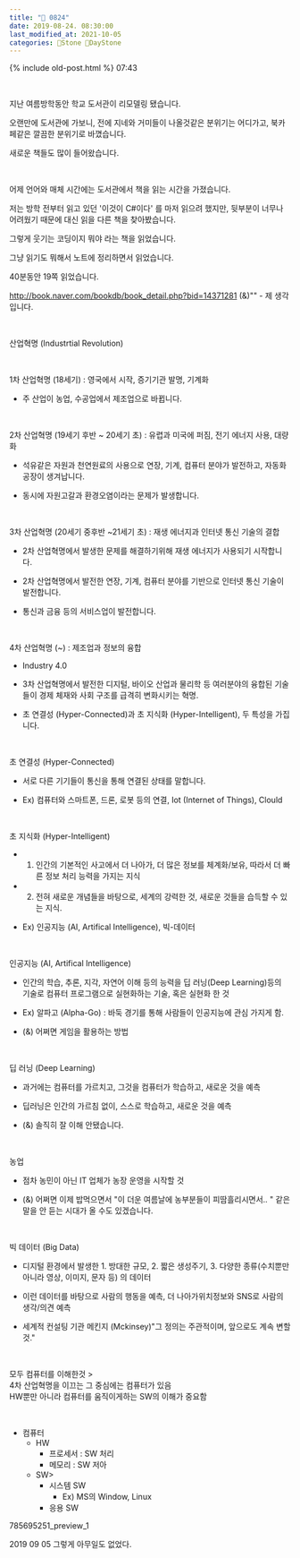 ```yaml
---
title: "🌱 0824"
date: 2019-08-24. 08:30:00
last_modified_at: 2021-10-05
categories: 🗿Stone 🌱DayStone
---
```

{% include old-post.html %}
07:43

​

지난 여름방학동안 학교 도서관이 리모델링 됐습니다.

오랜만에 도서관에 가보니, 전에 지네와 거미들이 나올것같은 분위기는 어디가고, 북카페같은 깔끔한 분위기로 바꼈습니다.

새로운 책들도 많이 들어왔습니다.

​

어제 언어와 매체 시간에는 도서관에서 책을 읽는 시간을 가졌습니다.

저는 방학 전부터 읽고 있던 '이것이 C#이다' 를 마저 읽으려 했지만, 뒷부분이 너무나 어려웠기 때문에 대신 읽을 다른 책을 찾아봤습니다.

그렇게 웃기는 코딩이지 뭐야 라는 책을 읽었습니다.

그냥 읽기도 뭐해서 노트에 정리하면서 읽었습니다.

40분동안 19쪽 읽었습니다.

 
http://book.naver.com/bookdb/book_detail.php?bid=14371281
(&)"" - 제 생각입니다.

​

산업혁명 (Industrtial Revolution)

​

1차 산업혁명 (18세기) : 영국에서 시작, 증기기관 발명, 기계화

- 주 산업이 농업, 수공업에서 제조업으로 바뀝니다.

​

2차 산업혁명 (19세기 후반 ~ 20세기 초) : 유렵과 미국에 퍼짐, 전기 에너지 사용, 대량화

- 석유같은 자원과 천연원료의 사용으로 연장, 기계, 컴퓨터 분야가 발전하고, 자동화 공장이 생겨납니다.

- 동시에 자원고갈과 환경오염이라는 문제가 발생합니다.

​

3차 산업혁명 (20세기 중후반 ~21세기 초) : 재생 에너지과 인터넷 통신 기술의 결합

- 2차 산업혁명에서 발생한 문제를 해결하기위해 재생 에너지가 사용되기 시작합니다.

- 2차 산업혁명에서 발전한 연장, 기계, 컴퓨터 분야를 기반으로 인터넷 통신 기술이 발전합니다.

- 통신과 금융 등의 서비스업이 발전합니다.

​

4차 산업혁명 (~) : 제조업과 정보의 융합

- Industry 4.0

- 3차 산업혁명에서 발전한 디지털, 바이오 산업과 물리학 등 여러분야의 융합된 기술들이 경제 체재와 사회 구조를 급격히 변화시키는 혁명.

- 초 연결성 (Hyper-Connected)과 초 지식화 (Hyper-Intelligent), 두 특성을 가집니다.

​

초 연결성 (Hyper-Connected)

- 서로 다른 기기들이 통신을 통해 연결된 상태를 말합니다.

- Ex) 컴퓨터와 스마트폰, 드론, 로봇 등의 연결, Iot (Internet of Things), Clould

​

초 지식화 (Hyper-Intelligent)

- 1. 인간의 기본적인 사고에서 더 나아가, 더 많은 정보를 체계화/보유, 따라서 더 빠른 정보 처리 능력을 가지는 지식

- 2. 전혀 새로운 개념들을 바탕으로, 세계의 강력한 것, 새로운 것들을 습득할 수 있는 지식.

- Ex) 인공지능 (AI, Artifical Intelligence), 빅-데이터

​

인공지능 (AI, Artifical Intelligence)

- 인간의 학습, 추론, 지각, 자연어 이해 등의 능력을 딥 러닝(Deep Learning)등의 기술로 컴퓨터 프로그램으로 실현화하는 기술, 혹은 실현화 한 것

- Ex) 알파고 (Alpha-Go) : 바둑 경기를 통해 사람들이 인공지능에 관심 가지게 함.

- (&) 어쩌면 게임을 활용하는 방법

​

딥 러닝 (Deep Learning)

- 과거에는 컴퓨터를 가르치고, 그것을 컴퓨터가 학습하고, 새로운 것을 예측

- 딥러닝은 인간의 가르침 없이, 스스로 학습하고, 새로운 것을 예측

- (&) 솔직히 잘 이해 안됐습니다.

​

농업

- 점차 농민이 아닌 IT 업체가 농장 운영을 시작할 것

- (&) 어쩌면 이제 밥먹으면서 "이 더운 여름날에 농부분들이 피땀흘리시면서.. " 같은 말을 안 듣는 시대가 올 수도 있겠습니다.

​

빅 데이터 (Big Data)

- 디지털 환경에서 발생한 1. 방대한 규모, 2. 짧은 생성주기, 3. 다양한 종류(수치뿐만 아니라 영상, 이미지, 문자 등) 의 데이터

- 이런 데이터를 바탕으로 사람의 행동을 예측, 더 나아가위치정보와 SNS로 사람의 생각/의견 예측

- 세계적 컨설팅 기관 메킨지 (Mckinsey)"그 정의는 주관적이며, 앞으로도 계속 변할 것."

​

모두 컴퓨터를 이해한것 >  
4차 산업혁명을 이끄는 그 중심에는 컴퓨터가 있음  
HW뿐만 아니라 컴퓨터를 움직이게하는 SW의 이해가 중요함

​

- 컴퓨터
  - HW
    - 프로세서 : SW 처리
    - 메모리 : SW 저아
  - SW>
    - 시스템 SW
      - Ex) MS의 Window, Linux
    - 응용 SW

785695251_preview_1

2019 09 05 그렇게 아무일도 없었다.
